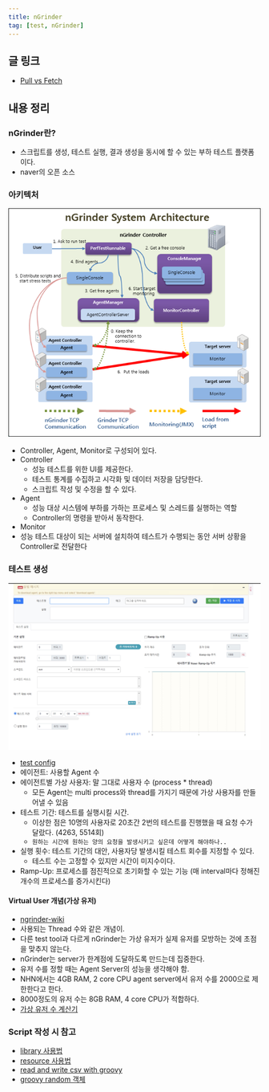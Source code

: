 ```yaml
---
title: nGrinder
tag: [test, nGrinder]
---
```

## 글 링크
- [Pull vs Fetch](https://www.freecodecamp.org/korean/news/git-fetch-vs-pull/)
## 내용 정리
### nGrinder란?
- 스크립트를 생성, 테스트 실행, 결과 생성을 동시에 할 수 있는 부하 테스트 플랫폼이다.
- naver의 오픈 소스


### 아키텍처
![ngrinder-architecture.png](img/ngrinder-architecture.png)
- Controller, Agent, Monitor로 구성되어 있다.
- Controller
  - 성능 테스트를 위한 UI를 제공한다.
  - 테스트 통계를 수집하고 시각화 및 데이터 저장을 담당한다.
  - 스크립트 작성 및 수정을 할 수 있다.
- Agent
  - 성능 대상 시스템에 부하를 가하는 프로세스 및 스레드를 실행하는 역할
  - Controller의 명령을 받아서 동작한다.
- Monitor
- 성능 테스트 대상이 되는 서버에 설치하여 테스트가 수행되는 동안 서버 상황을 Controller로 전달한다

### 테스트 생성
![controller-ui.jpg](img/controller-ui.jpg)
- [test config](https://github.com/naver/ngrinder/wiki/Test-Configuration)
- 에이전트: 사용할 Agent 수
- 에이전트별 가상 사용자: 말 그대로 사용자 수 (process * thread)
  - 모든 Agent는 multi process와 thread를 가지기 때문에 가상 사용자를 만들어낼 수 있음
- 테스트 기간: 테스트를 실행시킬 시간.
  - 이상한 점은 10명의 사용자로 20초간 2번의 테스트를 진행했을 때 요청 수가 달랐다. (4263, 5514회)
  - `원하는 시간에 원하는 양의 요청을 발생시키고 싶은데 어떻게 해야하나..`
- 실행 횟수: 테스트 기간의 대안, 사용자당 발생시킬 테스트 회수를 지정할 수 있다.
  - 테스트 수는 고정할 수 있지만 시간이 미지수이다.
- Ramp-Up: 프로세스를 점진적으로 초기화할 수 있는 기능 (매 interval마다 정해진 개수의 프로세스를 증가시킨다)


#### Virtual User 개념(가상 유저)
- [ngrinder-wiki](https://github.com/naver/ngrinder/wiki/Virtual-User)
- 사용되는 Thread 수와 같은 개념이.
- 다른 test tool과 다르게 nGrinder는 가상 유저가 실제 유저를 모방하는 것에 초점을 맞추지 않는다.
- nGrinder는 server가 한계점에 도달하도록 만드는데 집중한다.
- 유저 수를 정할 때는 Agent Server의 성능을 생각해야 함.
- NHN에서는 4GB RAM, 2 core CPU agent server에서 유저 수를 2000으로 제한한다고 한다.
- 8000정도의 유저 수는 8GB RAM, 4 core CPU가 적합하다.
- [가상 유저 수 계산기](http://www.webperformance.com/library/tutorials/CalculateNumberOfLoadtestUsers/)


### Script 작성 시 참고
- [library 사용법](https://github.com/naver/ngrinder/wiki/How-to-use-library)
- [resource 사용법](https://github.com/naver/ngrinder/wiki/How-to-use-resources)
- [read and write csv with groovy](https://groovy.apache.org/blog/reading-and-writing-csv-files)
- [groovy random 객체](https://code-maven.com/groovy-random-numbers)